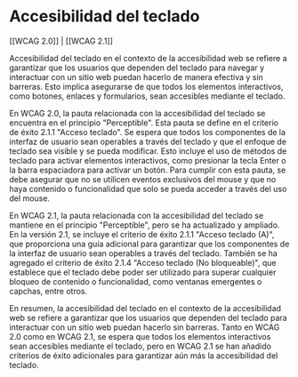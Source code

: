 # Accesibilidad del teclado

[[WCAG 2.0]] | [[WCAG 2.1]]

Accesibilidad del teclado en el contexto de la accesibilidad web se refiere a garantizar que los usuarios que dependen del teclado para navegar y interactuar con un sitio web puedan hacerlo de manera efectiva y sin barreras. Esto implica asegurarse de que todos los elementos interactivos, como botones, enlaces y formularios, sean accesibles mediante el teclado.

En WCAG 2.0, la pauta relacionada con la accesibilidad del teclado se encuentra en el principio "Perceptible". Esta pauta se define en el criterio de éxito 2.1.1 "Acceso teclado". Se espera que todos los componentes de la interfaz de usuario sean operables a través del teclado y que el enfoque de teclado sea visible y se pueda modificar. Esto incluye el uso de métodos de teclado para activar elementos interactivos, como presionar la tecla Enter o la barra espaciadora para activar un botón. Para cumplir con esta pauta, se debe asegurar que no se utilicen eventos exclusivos del mouse y que no haya contenido o funcionalidad que solo se pueda acceder a través del uso del mouse.

En WCAG 2.1, la pauta relacionada con la accesibilidad del teclado se mantiene en el principio "Perceptible", pero se ha actualizado y ampliado. En la versión 2.1, se incluye el criterio de éxito 2.1.1 "Acceso teclado (A)", que proporciona una guía adicional para garantizar que los componentes de la interfaz de usuario sean operables a través del teclado. También se ha agregado el criterio de éxito 2.1.4 "Acceso teclado (No bloqueable)", que establece que el teclado debe poder ser utilizado para superar cualquier bloqueo de contenido o funcionalidad, como ventanas emergentes o capchas, entre otros.

En resumen, la accesibilidad del teclado en el contexto de la accesibilidad web se refiere a garantizar que los usuarios que dependen del teclado para interactuar con un sitio web puedan hacerlo sin barreras. Tanto en WCAG 2.0 como en WCAG 2.1, se espera que todos los elementos interactivos sean accesibles mediante el teclado, pero en WCAG 2.1 se han añadido criterios de éxito adicionales para garantizar aún más la accesibilidad del teclado.

